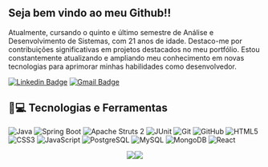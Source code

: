 ## Seja bem vindo ao meu Github!!

Atualmente, cursando o quinto e último semestre de Análise e Desenvolvimento de Sistemas, com 21 anos de idade. Destaco-me por contribuições significativas em projetos destacados no meu portfólio. Estou constantemente atualizando e ampliando meu conhecimento em novas tecnologias para aprimorar minhas habilidades como desenvolvedor.

[![Linkedin Badge](https://img.shields.io/badge/-LinkedIn-blue?style=flat-square&logo=Linkedin&logoColor=white&link=https://www.linkedin.com/in/kauan-de-almeida-lima/)](https://www.linkedin.com/in/kauan-de-almeida-lima/)
[![Gmail Badge](https://img.shields.io/badge/-Gmail-c14438?style=flat-square&logo=Gmail&logoColor=white&link=mailto:kauanalmeidalima1405@gmail.com)](mailto:kauanalmeidalima1405@gmail.com)

## 🚀💻 Tecnologias e Ferramentas


![Java](https://img.shields.io/badge/Java-%23ED8B00.svg?style=flat-square&logo=java&logoColor=white)
![Spring Boot](https://img.shields.io/badge/Spring-%236DB33F.svg?style=flat-square&logo=spring&logoColor=white)
![Apache Struts 2](https://img.shields.io/badge/Apache%20Struts%202-%230074CC.svg?style=flat-square&logo=apachestruts2&logoColor=white)
![JUnit](https://img.shields.io/badge/JUnit-%23874747.svg?style=flat-square&logo=junit5&logoColor=white)
![Git](https://img.shields.io/badge/Git-%23F05033.svg?style=flat-square&logo=git&logoColor=white)
![GitHub](https://img.shields.io/badge/GitHub-%23181717.svg?style=flat-square&logo=github&logoColor=white)
![HTML5](https://img.shields.io/badge/HTML5-%23E34F26.svg?style=flat-square&logo=html5&logoColor=white)
![CSS3](https://img.shields.io/badge/CSS3-%231572B6.svg?style=flat-square&logo=css3&logoColor=white)
![JavaScript](https://img.shields.io/badge/JavaScript-%23F7DF1E.svg?style=flat-square&logo=javascript&logoColor=black)
![PostgreSQL](https://img.shields.io/badge/PostgreSQL-%23336791.svg?style=flat-square&logo=postgresql&logoColor=white)
![MySQL](https://img.shields.io/badge/MySQL-%234479A1.svg?style=flat-square&logo=mysql&logoColor=white)
![MongoDB](https://img.shields.io/badge/MongoDB-%2347A248.svg?style=flat-square&logo=mongodb&logoColor=white)
![React](https://img.shields.io/badge/React-%2361DAFB.svg?style=flat-square&logo=react&logoColor=black)
<!--
![Angular](https://img.shields.io/badge/Angular-%23DD0031.svg?style=flat-square&logo=angular&logoColor=white)
![Oracle](https://img.shields.io/badge/Oracle-%23F80000.svg?style=flat-square&logo=oracle&logoColor=white)
-->

<!-- 
### IDEs Utilizadas
![Spring Tool Suite](https://img.shields.io/badge/Spring%20Tool%20Suite-%236DB33F.svg?style=flat-square&logo=spring&logoColor=white)
![Visual Studio Code](https://img.shields.io/badge/VS%20Code-%23007ACC.svg?style=flat-square&logo=visual-studio-code&logoColor=white)
![Eclipse](https://img.shields.io/badge/Eclipse-%232C2255.svg?style=flat-square&logo=eclipse&logoColor=white)
![IntelliJ IDEA](https://img.shields.io/badge/IntelliJ%20IDEA-%23000000.svg?style=flat-square&logo=intellij-idea&logoColor=white)
-->

<div style="display: flex; justify-content: center; align-items: center;">
  <img src="https://github-readme-stats.vercel.app/api?username=kauannlima&show_icons=true&theme=blueberry&line_height=27&hide=contribs">
  <img src="https://github-readme-stats.vercel.app/api/top-langs/?username=kauannlima&theme=blueberry">
</div>






